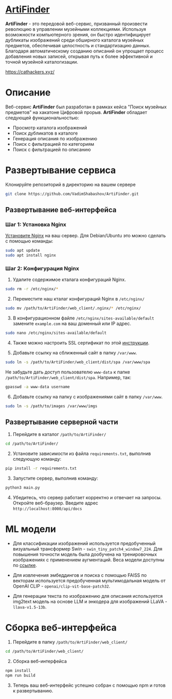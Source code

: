 # [ArtiFinder](https://cathackers.xyz/)

**ArtiFinder** - это передовой веб-сервис, призванный произвести революцию в управлении музейными коллекциями. Используя возможности компьютерного зрения, он быстро идентифицирует дубликаты изображений среди обширного каталога музейных предметов, обеспечивая целостность и стандартизацию данных. Благодаря автоматическому созданию описаний он упрощает процесс добавления новых записей, открывая путь к более эффективной и точной музейной каталогизации.

https://cathackers.xyz/

# Описание

Веб-сервис **ArtiFinder** был разработан в рамках кейса "Поиск музейных предметов" на хакатоне Цифровой прорыв.
**ArtiFinder** обладает следующей функциональностью:

* Просмотр каталога изображений
* Поиск дубликатов в каталоге
* Генерация описания по изображению
* Поиск с фильтрацией по категориям
* Поиск с фильтрацией по описанию

# Развертывание сервиса

Клонируйте репозиторий в директорию на вашем сервере

```bash
git clone https://github.com/VadimShabashov/ArtiFinder.git
```

## Развертывание веб-интерфейса

### Шаг 1: Установка Nginx

[Установите Nginx](https://www.nginx.com/resources/wiki/start/topics/tutorials/install/) на ваш сервер. Для Debian/Ubuntu это можно сделать с помощью команды:

```bash
sudo apt update
sudo apt install nginx
```

### Шаг 2: Конфигурация Nginx

1. Удалите содержимое кталага конфигураций Nginx.  

```bash
sudo rm -r /etc/nginx/*
```

2. Переместите наш кталаг конфигураций Nginx в ```/etc/nginx/```

```bash
sudo mv /path/to/ArtiFinder/web_client/.nginx/* /etc/nginx/
```

3. В конфигурационном файле ```/etc/nginx/sites-available/default``` замените ```example.com``` на ваш доменный или IP адрес.

```bash
sudo nano /etc/nginx/sites-available/default
```

4. Также можно настроить SSL сертификат по этой [инструкции](https://certbot.eff.org).

5. Добавьте ссылку на сближенный сайт в папку `/var/www`.
```bash
sudo ln -s /path/to/ArtiFinder/web_client/dist/spa /var/www/spa
```
Не забудьте дать доступ пользователю `www-data` к папке `/path/to/ArtiFinder/web_client/dist/spa`. Например, так: 

```bash
gpasswd -a www-data username
```
 
6. Добавьте ссылку на папку с изображениями сайт в папку `/var/www`.

```bash
sudo ln -s /path/to/images /var/www/imgs
```

## Развертывание серверной части

1. Перейдите в каталог `/path/to/ArtiFinder/`
```bash
cd /path/to/ArtiFinder/
```
2. Установите зависимости из файла `requirements.txt`, выполнив следующую команду:
```bash
pip install -r requirements.txt
```
3. Запустите сервер, выполнив команду:
```bash
python3 main.py
```
4. Убедитесь, что сервер работает корректно и отвечает на запросы. Откройте веб-браузер. Введите адрес `http://localhost:8000/api/docs`

# ML модели

* Для классификации изображений используется предобученный визуальный трансформер Swin - `swin_tiny_patch4_window7_224`. Для повышения точности модель была дообучена на тренировочных изображениях с применением аугментаций. Веса модели доступны по [ссылке](https://drive.google.com/file/d/1nm1xIbH08QyWKBAJsmDHK-9m8LWYCXkJ/view?usp=sharing).

* Для извлечения эмбеддингов и поиска с помощью FAISS по векторам используется предобученная мультимодальная модель от OpenAI CLIP - `openai/clip-vit-base-patch32`.

* Для генерации текста по изображению для описания используется img2text модель на основе LLM и энкодера для изображений LLaVA - `llava-v1.5-13b`. 


# Сборка веб-интерфейса

1. Перейдите в папку `/path/to/ArtiFinder/web_client/`
```bash
cd /path/to/ArtiFinder/web_client/
```
2. Сборка веб-интерфейса

```bash
npm install
npm run build
```

3. Теперь ваш веб-интерфейс успешно собран с помощью npm и готов к развертыванию.



